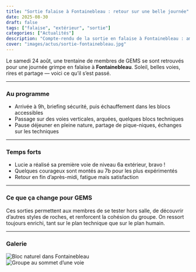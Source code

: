 ```yaml
---
title: "Sortie falaise à Fontainebleau : retour sur une belle journée"
date: 2025-08-30
draft: false
tags: ["falaise", "extérieur", "sortie"]
categories: ["Actualités"]
description: "Compte-rendu de la sortie en falaise à Fontainebleau : ambiance, difficultés et moments forts."
cover: "images/actus/sortie-fontainebleau.jpg"
---
```


Le samedi 24 août, une trentaine de membres de GEMS se sont retrouvés pour une journée grimpe en falaise à **Fontainebleau**. Soleil, belles voies, rires et partage — voici ce qu’il s’est passé.

---

### Au programme

- Arrivée à 9h, briefing sécurité, puis échauffement dans les blocs accessibles
- Passage sur des voies verticales, arquées, quelques blocs techniques
- Pause déjeuner en pleine nature, partage de pique-niques, échanges sur les techniques

---

### Temps forts

- Lucie a réalisé sa première voie de niveau 6a extérieur, bravo !
- Quelques courageux sont montés au 7b pour les plus expérimentés
- Retour en fin d’après-midi, fatigue mais satisfaction

---

### Ce que ça change pour GEMS

Ces sorties permettent aux membres de se tester hors salle, de découvrir d’autres styles de roches, et renforcent la cohésion du groupe. On ressort toujours enrichi, tant sur le plan technique que sur le plan humain.

---

### Galerie

![Bloc naturel dans Fontainebleau](../static/images/actus/fontainebleau-bloc.jpg)  
![Groupe au sommet d’une voie](../static/images/actus/fontainebleau-groupe.jpg)
